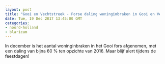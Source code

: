 ```yaml
---
layout: post
title: "Gooi en Vechtstreek - Forse daling woninginbraken in Gooi en Vechtstreek"
date: Tue, 19 Dec 2017 13:45:00 GMT
categories: 
- noord-holland 
- blaricum 
---
```


In december is het aantal woninginbraken in het Gooi fors afgenomen, met een daling van bijna 60 %  ten opzichte van 2016. Maar blijf alert tijdens de feestdagen!
